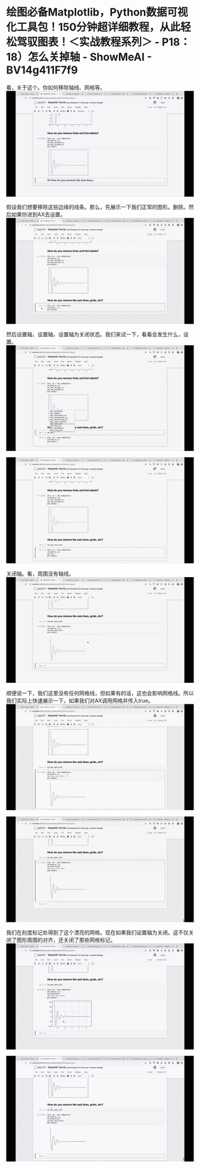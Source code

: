 # 绘图必备Matplotlib，Python数据可视化工具包！150分钟超详细教程，从此轻松驾驭图表！＜实战教程系列＞ - P18：18）怎么关掉轴 - ShowMeAI - BV14g411F7f9

看，关于这个。你如何移除轴线、网格等。![](img/86d3860596dd41fe317927a3fd2b3234_1.png)

假设我们想要移除这些边缘的线条。那么，先展示一下我们正常的图形。删除。然后如果你进到AX去设置。![](img/86d3860596dd41fe317927a3fd2b3234_3.png)

然后设置轴，设置轴，设置轴为关闭状态。我们来试一下，看看会发生什么，设置。![](img/86d3860596dd41fe317927a3fd2b3234_5.png)

![](img/86d3860596dd41fe317927a3fd2b3234_6.png)

关闭轴。看，周围没有轴线。![](img/86d3860596dd41fe317927a3fd2b3234_8.png)

顺便说一下，我们这里没有任何网格线，但如果有的话，这也会影响网格线。所以我们实际上快速展示一下，如果我们对AX调用网格并传入true。![](img/86d3860596dd41fe317927a3fd2b3234_10.png)

![](img/86d3860596dd41fe317927a3fd2b3234_11.png)

我们在刻度标记处得到了这个漂亮的网格。现在如果我们设置轴为关闭。这不仅关闭了图形周围的对齐，还关闭了那些网格标记。![](img/86d3860596dd41fe317927a3fd2b3234_13.png)

![](img/86d3860596dd41fe317927a3fd2b3234_14.png)
